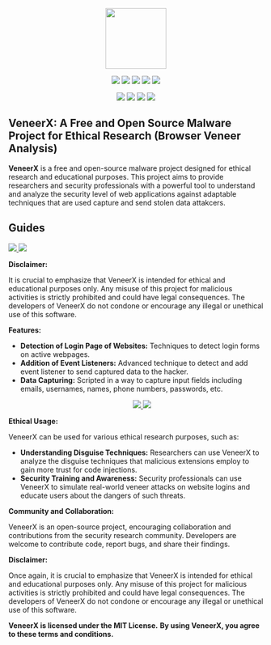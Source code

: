 <p align="center">
  <img height="120" src="image/veneerx_generated_by_gemini.png">
</p>
<p align="center">
  <img src="https://img.shields.io/badge/version-1.0-green?style=for-the-badge">
  <img src="https://img.shields.io/github/license/pulse-empire/VeneerX?style=for-the-badge&color=darkgreen">
  <img src="https://img.shields.io/github/stars/pulse-empire/VeneerX?style=for-the-badge&color=teal">
  <img src="https://img.shields.io/github/forks/pulse-empire/VeneerX?style=for-the-badge&color=cyan">
  <img src="https://img.shields.io/github/issues/pulse-empire/VeneerX?style=for-the-badge&color=red">
</p>
<p align="center">
  <img src="https://img.shields.io/badge/Author-nemesis--guy-blue?style=flat-square">
  <img src="https://img.shields.io/badge/Open%20Source-Yes-darkgreen?style=flat-square">
  <img src="https://img.shields.io/badge/Maintained%3F-Yes-lightblue?style=flat-square">
  <img src="https://img.shields.io/badge/Written%20In-Javascript-darkcyan?style=flat-square">
</p>

## VeneerX: A Free and Open Source Malware Project for Ethical Research (Browser Veneer Analysis)

**VeneerX** is a free and open-source malware project designed for ethical research and educational purposes. This project aims to provide researchers and security professionals with a powerful tool to understand and analyze the security level of web applications against adaptable techniques that are used capture and send stolen data attakcers.

## Guides
<a href="https://github.com/pulse-empire/VeneerX/blob/main/InstallationGuide.md">
  <img src="https://img.shields.io/badge/HOW_TO_INSTALL-teal?style=for-the-badge&logo=website">
</a>
<a href="https://github.com/pulse-empire/VeneerX/blob/main/UsageGuide.md">
  <img src="https://img.shields.io/badge/HOW_TO_USE-teal?style=for-the-badge&logo=website">
</a>

**Disclaimer:**

It is crucial to emphasize that VeneerX is intended for ethical and educational purposes only. Any misuse of this project for malicious activities is strictly prohibited and could have legal consequences. The developers of VeneerX do not condone or encourage any illegal or unethical use of this software.

**Features:**

* **Detection of Login Page of Websites:** Techniques to detect login forms on active webpages.
* **Addition of Event Listeners:** Advanced technique to detect and add event listener to send captured data to the hacker.
* **Data Capturing:** Scripted in a way to capture input fields including emails, usernames, names, phone numbers, passwords, etc.
    <p align="center">
      <a href="https://nemesisguy.onrender.com/blog/how_to_hack_anyone_using_spyware.html">
        <img src="https://img.shields.io/badge/YouTube_Video_Link-red?style=for-the-badge&logo=youtube">
      </a>
      <a href="https://nemesisguy.onrender.com/blog/how_to_hack_anyone_using_spyware.html">
        <img src="https://img.shields.io/badge/TikTok_Video_Link-grey?style=for-the-badge&logo=tiktok">
      </a>
    </p>

**Ethical Usage:**

VeneerX can be used for various ethical research purposes, such as:

* **Understanding Disguise Techniques:** Researchers can use VeneerX to analyze the disguise techniques that malicious extensions employ to gain more trust for code injections.
* **Security Training and Awareness:** Security professionals can use VeneerX to simulate real-world veneer attacks on website logins and educate users about the dangers of such threats.

**Community and Collaboration:**

VeneerX is an open-source project, encouraging collaboration and contributions from the security research community. Developers are welcome to contribute code, report bugs, and share their findings.

**Disclaimer:**

Once again, it is crucial to emphasize that VeneerX is intended for ethical and educational purposes only. Any misuse of this project for malicious activities is strictly prohibited and could have legal consequences. The developers of VeneerX do not condone or encourage any illegal or unethical use of this software.

**VeneerX is licensed under the MIT License.**
**By using VeneerX, you agree to these terms and conditions.**
